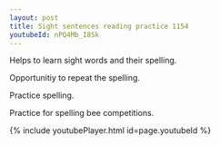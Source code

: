 ```yaml
---
layout: post
title: Sight sentences reading practice 1154
youtubeId: nPQ4Mb_I8Sk
---
```

 
 
Helps to learn sight words and their spelling.

Opportunitiy to repeat the spelling. 

Practice spelling. 
 
Practice for spelling bee competitions. 
 
{% include youtubePlayer.html id=page.youtubeId %}
 
 
